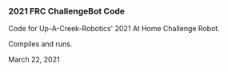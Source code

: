 ### 2021 FRC ChallengeBot Code
Code for Up-A-Creek-Robotics' 2021 At Home Challenge Robot.

Compiles and runs. 

March 22, 2021
